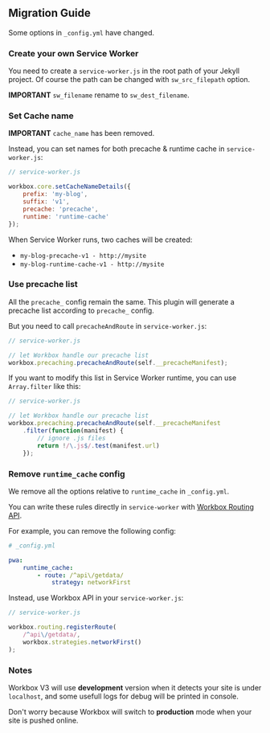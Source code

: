 ## Migration Guide

Some options in `_config.yml` have changed.

### Create your own Service Worker

You need to create a `service-worker.js` in the root path of your Jekyll project.
Of course the path can be changed with `sw_src_filepath` option.

**IMPORTANT** `sw_filename` rename to `sw_dest_filename`.

### Set Cache name

**IMPORTANT** `cache_name` has been removed.

Instead, you can set names for both precache & runtime cache in `service-worker.js`:
```javascript
// service-worker.js

workbox.core.setCacheNameDetails({
    prefix: 'my-blog',
    suffix: 'v1',
    precache: 'precache',
    runtime: 'runtime-cache'
});
```

When Service Worker runs, two caches will be created: 
* `my-blog-precache-v1 - http://mysite`
* `my-blog-runtime-cache-v1 - http://mysite`

### Use precache list

All the `precache_` config remain the same. This plugin will generate a precache list according to `precache_` config.

But you need to call `precacheAndRoute` in `service-worker.js`:
```javascript
// service-worker.js

// let Workbox handle our precache list
workbox.precaching.precacheAndRoute(self.__precacheManifest);
```

If you want to modify this list in Service Worker runtime, you can use `Array.filter` like this:
```javascript
// service-worker.js

// let Workbox handle our precache list
workbox.precaching.precacheAndRoute(self.__precacheManifest
    .filter(function(manifest) {
        // ignore .js files
        return !/\.js$/.test(manifest.url)
    });
```

### Remove `runtime_cache` config

We remove all the options relative to `runtime_cache` in `_config.yml`.

You can write these rules directly in `service-worker` with [Workbox Routing API](https://developers.google.com/web/tools/workbox/reference-docs/latest/workbox.routing.Router#registerRoute).

For example, you can remove the following config:
```yaml
# _config.yml

pwa:
    runtime_cache:
        - route: /^api\/getdata/
            strategy: networkFirst
```

Instead, use Workbox API in your `service-worker.js`:
```javascript
// service-worker.js

workbox.routing.registerRoute(
    /^api\/getdata/,
    workbox.strategies.networkFirst()
);
```

### Notes

Workbox V3 will use **development** version when it detects your site is under `localhost`, and some usefull logs for debug will be printed in console.

Don't worry because Workbox will switch to **production** mode when your site is pushed online.
